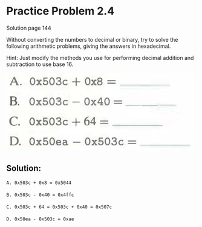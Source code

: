 # Practice Problem 2.4
Solution page 144

Without converting the numbers to decimal or binary, try to solve the following arithmetic problems, giving the answers in hexadecimal.

Hint: Just modify the methods you use for performing decimal addition and subtraction to use base 16.

![](images/2.4.png)

## Solution:
```
A. 0x503c + 0x8 = 0x5044

B. 0x503c - 0x40 = 0x4ffc 

C. 0x503c + 64 = 0x503c + 0x40 = 0x507c

D. 0x50ea - 0x503c = 0xae
```